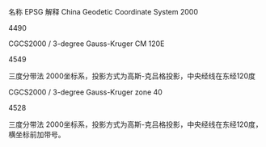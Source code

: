 名称	EPSG	解释
China Geodetic Coordinate System 2000

4490	

CGCS2000 / 3-degree Gauss-Kruger CM 120E

4549	

三度分带法 2000坐标系，投影方式为高斯-克吕格投影，中央经线在东经120度


CGCS2000 / 3-degree Gauss-Kruger zone 40

4528	

三度分带法 2000坐标系，投影方式为高斯-克吕格投影，中央经线在东经120度，横坐标前加带号。